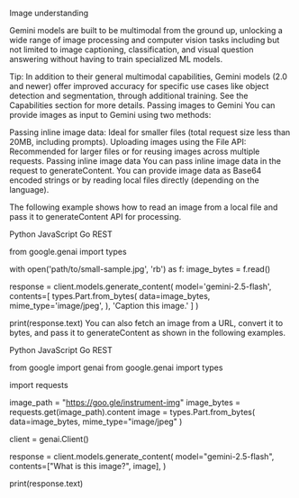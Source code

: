 Image understanding

Gemini models are built to be multimodal from the ground up, unlocking a wide range of image processing and computer vision tasks including but not limited to image captioning, classification, and visual question answering without having to train specialized ML models.

Tip: In addition to their general multimodal capabilities, Gemini models (2.0 and newer) offer improved accuracy for specific use cases like object detection and segmentation, through additional training. See the Capabilities section for more details.
Passing images to Gemini
You can provide images as input to Gemini using two methods:

Passing inline image data: Ideal for smaller files (total request size less than 20MB, including prompts).
Uploading images using the File API: Recommended for larger files or for reusing images across multiple requests.
Passing inline image data
You can pass inline image data in the request to generateContent. You can provide image data as Base64 encoded strings or by reading local files directly (depending on the language).

The following example shows how to read an image from a local file and pass it to generateContent API for processing.

Python
JavaScript
Go
REST

  from google.genai import types

  with open('path/to/small-sample.jpg', 'rb') as f:
      image_bytes = f.read()

  response = client.models.generate_content(
    model='gemini-2.5-flash',
    contents=[
      types.Part.from_bytes(
        data=image_bytes,
        mime_type='image/jpeg',
      ),
      'Caption this image.'
    ]
  )

  print(response.text)
You can also fetch an image from a URL, convert it to bytes, and pass it to generateContent as shown in the following examples.

Python
JavaScript
Go
REST

from google import genai
from google.genai import types

import requests

image_path = "https://goo.gle/instrument-img"
image_bytes = requests.get(image_path).content
image = types.Part.from_bytes(
  data=image_bytes, mime_type="image/jpeg"
)

client = genai.Client()

response = client.models.generate_content(
    model="gemini-2.5-flash",
    contents=["What is this image?", image],
)

print(response.text)